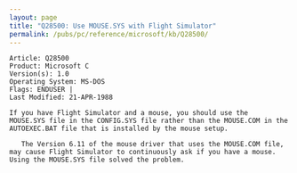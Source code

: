 ```yaml
---
layout: page
title: "Q28500: Use MOUSE.SYS with Flight Simulator"
permalink: /pubs/pc/reference/microsoft/kb/Q28500/
---
```


	Article: Q28500
	Product: Microsoft C
	Version(s): 1.0
	Operating System: MS-DOS
	Flags: ENDUSER |
	Last Modified: 21-APR-1988
	
	If you have Flight Simulator and a mouse, you should use the
	MOUSE.SYS file in the CONFIG.SYS file rather than the MOUSE.COM in the
	AUTOEXEC.BAT file that is installed by the mouse setup.
	
	   The Version 6.11 of the mouse driver that uses the MOUSE.COM file,
	may cause Flight Simulator to continuously ask if you have a mouse.
	Using the MOUSE.SYS file solved the problem.
